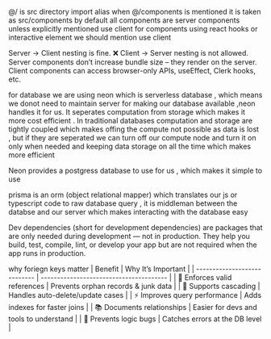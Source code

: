 @/ is src directory import alias when @/components is mentioned it is taken as src/components
by default all components are server components unless explicitly mentioned use client
for components using react hooks or interactive element we should mention use client


Server → Client nesting is fine.
❌ Client → Server nesting is not allowed.
Server components don’t increase bundle size – they render on the server.
Client components can access browser-only APIs, useEffect, Clerk hooks, etc.



for database we are using neon which is serverless database , which means we donot need to maintain server for making our database available ,neon handles it for us.
It seperates computation from storage which makes it more cost efficient . In traditional databases computation and storage are tightly coupled which makes offing the compute not possible as data is lost , but if they are seperated we can turn off our compute node and turn it on only when needed and keeping data storage on all the time which makes more efficient 

Neon provides a postgress database to use for us , which makes it simple to use


prisma is an orm (object relational mapper) which translates our js or typescript code to raw database query , it is middleman between the databse and our server  which makes interacting with the  database  easy 



Dev dependencies (short for development dependencies) are packages that are only needed during development — not in production.
They help you build, test, compile, lint, or develop your app but are not required when the app runs in production.



why foriegn keys matter 
| Benefit                      | Why It’s Important                      |
| ---------------------------- | --------------------------------------- |
| 🔐 Enforces valid references | Prevents orphan records & junk data     |
| 🔄 Supports cascading        | Handles auto-delete/update cases        |
| ⚡ Improves query performance | Adds indexes for faster joins           |
| 📚 Documents relationships   | Easier for devs and tools to understand |
| 🧼 Prevents logic bugs       | Catches errors at the DB level          |
